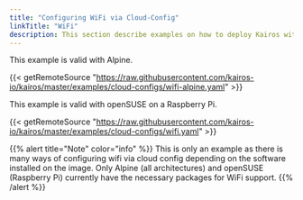 ```yaml
---
title: "Configuring WiFi via Cloud-Config"
linkTitle: "WiFi"
description: This section describe examples on how to deploy Kairos with WiFi
---
```



This example is valid with Alpine.

{{< getRemoteSource "https://raw.githubusercontent.com/kairos-io/kairos/master/examples/cloud-configs/wifi-alpine.yaml" >}}

This example is valid with openSUSE on a Raspberry Pi.

{{< getRemoteSource "https://raw.githubusercontent.com/kairos-io/kairos/master/examples/cloud-configs/wifi.yaml" >}}

{{% alert title="Note" color="info" %}}
This is only an example as there is many ways of configuring wifi via cloud config depending on the software installed on the image. Only Alpine (all architectures) and openSUSE (Raspberry Pi) currently have the necessary packages for WiFi support.
{{% /alert %}}
